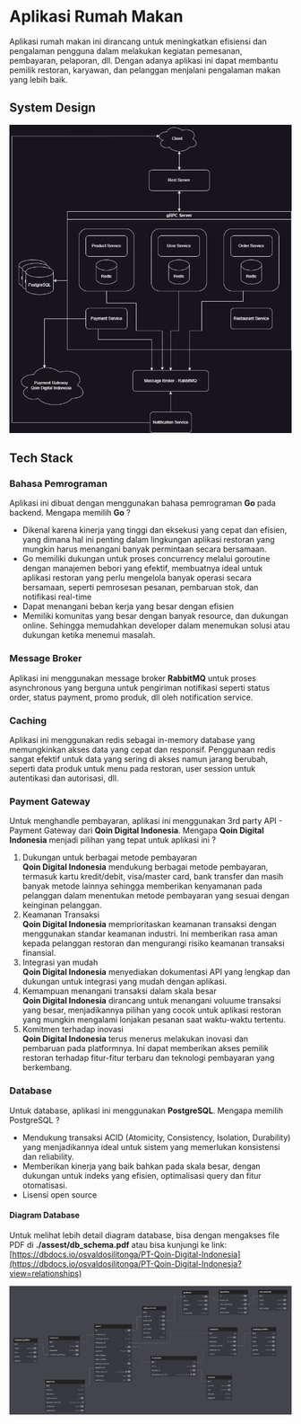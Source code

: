 # Aplikasi Rumah Makan

Aplikasi rumah makan ini dirancang untuk meningkatkan efisiensi dan pengalaman pengguna dalam melakukan kegiatan pemesanan, pembayaran, pelaporan, dll. Dengan adanya aplikasi ini dapat membantu pemilik restoran, karyawan, dan pelanggan menjalani pengalaman makan yang lebih baik.

## System Design

![system design](./assets/system_design.png)

## Tech Stack

### Bahasa Pemrograman

Aplikasi ini dibuat dengan menggunakan bahasa pemrograman **Go** pada backend.
Mengapa memilih **Go** ?

- Dikenal karena kinerja yang tinggi dan eksekusi yang cepat dan efisien, yang dimana hal ini penting dalam lingkungan aplikasi restoran yang mungkin harus menangani banyak permintaan secara bersamaan.
- Go memiliki dukungan untuk proses concurrency melalui goroutine dengan manajemen bebori yang efektif, membuatnya ideal untuk aplikasi restoran yang perlu mengelola banyak operasi secara bersamaan, seperti pemrosesan pesanan, pembaruan stok, dan notifikasi real-time
- Dapat menangani beban kerja yang besar dengan efisien
- Memiliki komunitas yang besar dengan banyak resource, dan dukungan online. Sehingga memudahkan developer dalam menemukan solusi atau dukungan ketika menemui masalah.

### Message Broker

Aplikasi ini menggunakan message broker **RabbitMQ** untuk proses asynchronous yang berguna untuk pengiriman notifikasi seperti status order, status payment, promo produk, dll oleh notification service.

### Caching

Aplikasi ini menggunakan redis sebagai in-memory database yang memungkinkan akses data yang cepat dan responsif. Penggunaan redis sangat efektif untuk data yang sering di akses namun jarang berubah, seperti data produk untuk menu pada restoran, user session untuk autentikasi dan autorisasi, dll.

### Payment Gateway

Untuk menghandle pembayaran, aplikasi ini menggunakan 3rd party API - Payment Gateway dari **Qoin Digital Indonesia**. Mengapa **Qoin Digital Indonesia** menjadi pilihan yang tepat untuk aplikasi ini ?

1. Dukungan untuk berbagai metode pembayaran <br />
   **Qoin Digital Indonesia** mendukung berbagai metode pembayaran, termasuk kartu kredit/debit, visa/master card, bank transfer dan masih banyak metode lainnya sehingga memberikan kenyamanan pada pelanggan dalam menentukan metode pembayaran yang sesuai dengan keinginan pelanggan.
2. Keamanan Transaksi <br />
   **Qoin Digital Indonesia** memprioritaskan keamanan transaksi dengan menggunakan standar keamanan industri. Ini memberikan rasa aman kepada pelanggan restoran dan mengurangi risiko keamanan transaksi finansial.
3. Integrasi yan mudah <br />
   **Qoin Digital Indonesia** menyediakan dokumentasi API yang lengkap dan dukungan untuk integrasi yang mudah dengan aplikasi.
4. Kemampuan menangani transaksi dalam skala besar <br />
   **Qoin Digital Indonesia** dirancang untuk menangani voluume transaksi yang besar, menjadikannya pilihan yang cocok untuk aplikasi restoran yang mungkin mengalami lonjakan pesanan saat waktu-waktu tertentu.
5. Komitmen terhadap inovasi <br />
   **Qoin Digital Indonesia** terus menerus melakukan inovasi dan pembaruan pada platformnya. Ini dapat memberikan akses pemilik restoran terhadap fitur-fitur terbaru dan teknologi pembayaran yang berkembang.

### Database

Untuk database, aplikasi ini menggunakan **PostgreSQL**. Mengapa memilih PostgreSQL ?

- Mendukung transaksi ACID (Atomicity, Consistency, Isolation, Durability) yang menjadikannya ideal untuk sistem yang memerlukan konsistensi dan reliability.
- Memberikan kinerja yang baik bahkan pada skala besar, dengan dukungan untuk indeks yang efisien, optimalisasi query dan fitur otomatisasi.
- Lisensi open source

#### Diagram Database

Untuk melihat lebih detail diagram database, bisa dengan mengakses file PDF di **./assest/db_schema.pdf** atau bisa kunjungi ke link: [https://dbdocs.io/osvaldosilitonga/PT-Qoin-Digital-Indonesia](https://dbdocs.io/osvaldosilitonga/PT-Qoin-Digital-Indonesia?view=relationships)

![diagram database](./assets/db_schema.png)
